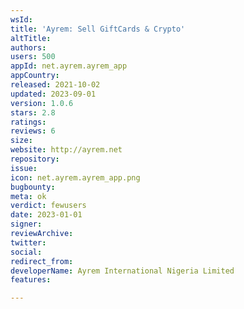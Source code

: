 ```yaml
---
wsId: 
title: 'Ayrem: Sell GiftCards & Crypto'
altTitle: 
authors: 
users: 500
appId: net.ayrem.ayrem_app
appCountry: 
released: 2021-10-02
updated: 2023-09-01
version: 1.0.6
stars: 2.8
ratings: 
reviews: 6
size: 
website: http://ayrem.net
repository: 
issue: 
icon: net.ayrem.ayrem_app.png
bugbounty: 
meta: ok
verdict: fewusers
date: 2023-01-01
signer: 
reviewArchive: 
twitter: 
social: 
redirect_from: 
developerName: Ayrem International Nigeria Limited
features: 

---
```


